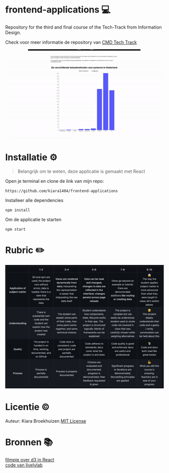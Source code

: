 # frontend-applications 💻
Repository for the third and final course of the Tech-Track from Information Design.

Check voor meer informatie de repository van [CMD Tech Track](https://github.com/cmda-tt/course-21-22)    

![](https://github.com/kiara1404/frontend-applications/blob/main/screencap-fa.gif)

# **Installatie** ⚙️
> Belangrijk om te weten, deze applicatie is gemaakt met React 

Open je terminal en clone de link van mijn repo:
```
https://github.com/kiara1404/frontend-applications
```
Installeer alle dependencies
```
npm install
```
Om de applicatie te starten
```
npm start
```
# **Rubric** ✏️
![](https://github.com/kiara1404/frontend-applications/blob/main/rubric.png)

# **Licentie** ©
Auteur: Kiara Broekhuizen [MIT License](https://github.com/kiara1404/frontend-data/blob/main/LICENSE)

# Bronnen 📚
[filmpje over d3 in React](https://www.youtube.com/watch?v=AhD-oziq53w)    
[code van livelylab](https://github.com/varsllc/livelylab/blob/main/d3charts/LineChart.js)
